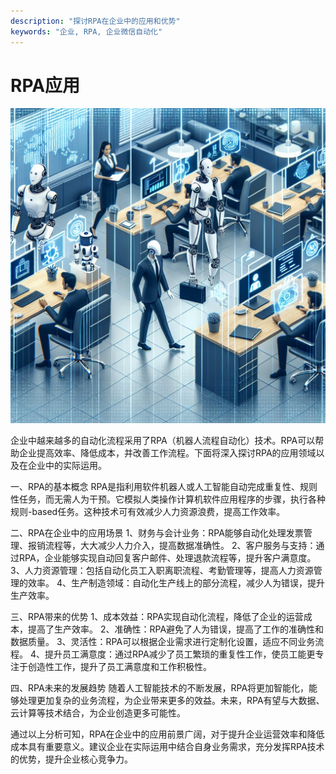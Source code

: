 ```yaml
---
description: "探讨RPA在企业中的应用和优势"
keywords: "企业, RPA, 企业微信自动化"
---
```

# RPA应用

![](51_20240721_3_1_1721512800_1.jpg)

企业中越来越多的自动化流程采用了RPA（机器人流程自动化）技术。RPA可以帮助企业提高效率、降低成本，并改善工作流程。下面将深入探讨RPA的应用领域以及在企业中的实际运用。

一、RPA的基本概念
RPA是指利用软件机器人或人工智能自动完成重复性、规则性任务，而无需人为干预。它模拟人类操作计算机软件应用程序的步骤，执行各种规则-based任务。这种技术可有效减少人力资源浪费，提高工作效率。

二、RPA在企业中的应用场景
1、财务与会计业务：RPA能够自动化处理发票管理、报销流程等，大大减少人力介入，提高数据准确性。
2、客户服务与支持：通过RPA，企业能够实现自动回复客户邮件、处理退款流程等，提升客户满意度。
3、人力资源管理：包括自动化员工入职离职流程、考勤管理等，提高人力资源管理的效率。
4、生产制造领域：自动化生产线上的部分流程，减少人为错误，提升生产效率。

三、RPA带来的优势
1、成本效益：RPA实现自动化流程，降低了企业的运营成本，提高了生产效率。
2、准确性：RPA避免了人为错误，提高了工作的准确性和数据质量。
3、灵活性：RPA可以根据企业需求进行定制化设置，适应不同业务流程。
4、提升员工满意度：通过RPA减少了员工繁琐的重复性工作，使员工能更专注于创造性工作，提升了员工满意度和工作积极性。

四、RPA未来的发展趋势
随着人工智能技术的不断发展，RPA将更加智能化，能够处理更加复杂的业务流程，为企业带来更多的效益。未来，RPA有望与大数据、云计算等技术结合，为企业创造更多可能性。

通过以上分析可知，RPA在企业中的应用前景广阔，对于提升企业运营效率和降低成本具有重要意义。建议企业在实际运用中结合自身业务需求，充分发挥RPA技术的优势，提升企业核心竞争力。


